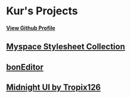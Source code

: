 # Kur's Projects
#### [View Github Profile](https://github.com/fluffapparition)

## [Myspace Stylesheet Collection](https://fluffapparition.github.io/kurs-myspace-themes/)

## [bonEditor](https://fluffapparition.github.io/bonEditor/)

## [Midnight UI by Tropix126](https://fluffapparition.github.io/midnight)
